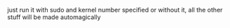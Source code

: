just run it with sudo and kernel number specified or without it, all the other stuff will be made automagically
